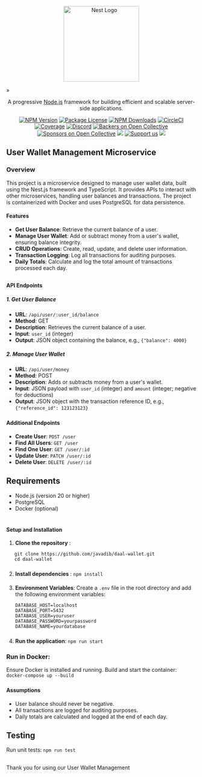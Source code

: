
<p align="center">  
  <a href="http://nestjs.com/" target="blank"><img src="https://nestjs.com/img/logo-small.svg" width="200" alt="Nest Logo" /></a>  
</p>  

[circleci-image]: https://img.shields.io/circleci/build/github/nestjs/nest/master?token=abc123def456
[circleci-url]: https://circleci.com/gh/nestjs/nest
»
  <p align="center">A progressive <a href="http://nodejs.org" target="_blank">Node.js</a> framework for building efficient and scalable server-side applications.</p>  
    <p align="center">  
<a href="https://www.npmjs.com/~nestjscore" target="_blank"><img src="https://img.shields.io/npm/v/@nestjs/core.svg" alt="NPM Version" /></a>  
<a href="https://www.npmjs.com/~nestjscore" target="_blank"><img src="https://img.shields.io/npm/l/@nestjs/core.svg" alt="Package License" /></a>  
<a href="https://www.npmjs.com/~nestjscore" target="_blank"><img src="https://img.shields.io/npm/dm/@nestjs/common.svg" alt="NPM Downloads" /></a>  
<a href="https://circleci.com/gh/nestjs/nest" target="_blank"><img src="https://img.shields.io/circleci/build/github/nestjs/nest/master" alt="CircleCI" /></a>  
<a href="https://coveralls.io/github/nestjs/nest?branch=master" target="_blank"><img src="https://coveralls.io/repos/github/nestjs/nest/badge.svg?branch=master#9" alt="Coverage" /></a>  
<a href="https://discord.gg/G7Qnnhy" target="_blank"><img src="https://img.shields.io/badge/discord-online-brightgreen.svg" alt="Discord"/></a>  
<a href="https://opencollective.com/nest#backer" target="_blank"><img src="https://opencollective.com/nest/backers/badge.svg" alt="Backers on Open Collective" /></a>  
<a href="https://opencollective.com/nest#sponsor" target="_blank"><img src="https://opencollective.com/nest/sponsors/badge.svg" alt="Sponsors on Open Collective" /></a>  
  <a href="https://paypal.me/kamilmysliwiec" target="_blank"><img src="https://img.shields.io/badge/Donate-PayPal-ff3f59.svg"/></a>  
    <a href="https://opencollective.com/nest#sponsor"  target="_blank"><img src="https://img.shields.io/badge/Support%20us-Open%20Collective-41B883.svg" alt="Support us"></a>  
  <a href="https://twitter.com/nestframework" target="_blank"><img src="https://img.shields.io/twitter/follow/nestframework.svg?style=social&label=Follow"></a>  
</p>  
  <!--[![Backers on Open Collective](https://opencollective.com/nest/backers/badge.svg)](https://opencollective.com/nest#backer)  
  [![Sponsors on Open Collective](https://opencollective.com/nest/sponsors/badge.svg)](https://opencollective.com/nest#sponsor)-->  

## User Wallet Management Microservice

### Overview
This project is a microservice designed to manage user wallet data, built using the Nest.js framework and TypeScript. It provides APIs to interact with other microservices, handling user balances and transactions. The project is containerized with Docker and uses PostgreSQL for data persistence.

#### Features
- **Get User Balance**: Retrieve the current balance of a user.
- **Manage User Wallet**: Add or subtract money from a user's wallet, ensuring balance integrity.
- **CRUD Operations**: Create, read, update, and delete user information.
- **Transaction Logging**: Log all transactions for auditing purposes.
- **Daily Totals**: Calculate and log the total amount of transactions processed each day.

##
#### API Endpoints

##### 1. Get User Balance

-   **URL**: `/api/user/:user_id/balance`
-   **Method**: GET
-   **Description**: Retrieves the current balance of a user.
-   **Input**: `user_id` (integer)
-   **Output**: JSON object containing the balance, e.g., `{"balance": 4000}`

##### 2. Manage User Wallet

-   **URL**: `/api/user/money`
-   **Method**: POST
-   **Description**: Adds or subtracts money from a user's wallet.
-   **Input**: JSON payload with `user_id` (integer) and `amount` (integer; negative for deductions)
-   **Output**: JSON object with the transaction reference ID, e.g., `{"reference_id": 123123123}`

###
#### Additional Endpoints

-   **Create User**: `POST /user`
-   **Find All Users**: `GET /user`
-   **Find One User**: `GET /user/:id`
-   **Update User**: `PATCH /user/:id`
-   **Delete User**: `DELETE /user/:id`

## Requirements

- Node.js (version 20  or higher)
- PostgreSQL
- Docker (optional)


#
#### Setup and Installation

1.  **Clone the repository** :  
   ```
      git clone https://github.com/javadib/daal-wallet.git 
      cd daal-wallet
   ```


###
2. **Install dependencies** :
   ```npm install```

####
3.  **Environment Variables**: Create a `.env` file in the root directory and add the following environment variables:

    ```
    DATABASE_HOST=localhost
    DATABASE_PORT=5432
    DATABASE_USER=youruser
    DATABASE_PASSWORD=yourpassword
    DATABASE_NAME=yourdatabase
    ```

###
4.  **Run the application**:
    `npm run start`

### Run in Docker: 
Ensure Docker is installed and running. Build and start the container:    
    `docker-compose up --build`

###
#### Assumptions
-   User balance should never be negative.
-   All transactions are logged for auditing purposes.
-   Daily totals are calculated and logged at the end of each day.

## Testing
Run unit tests:
`npm run test`

##
Thank you for using our User Wallet Management